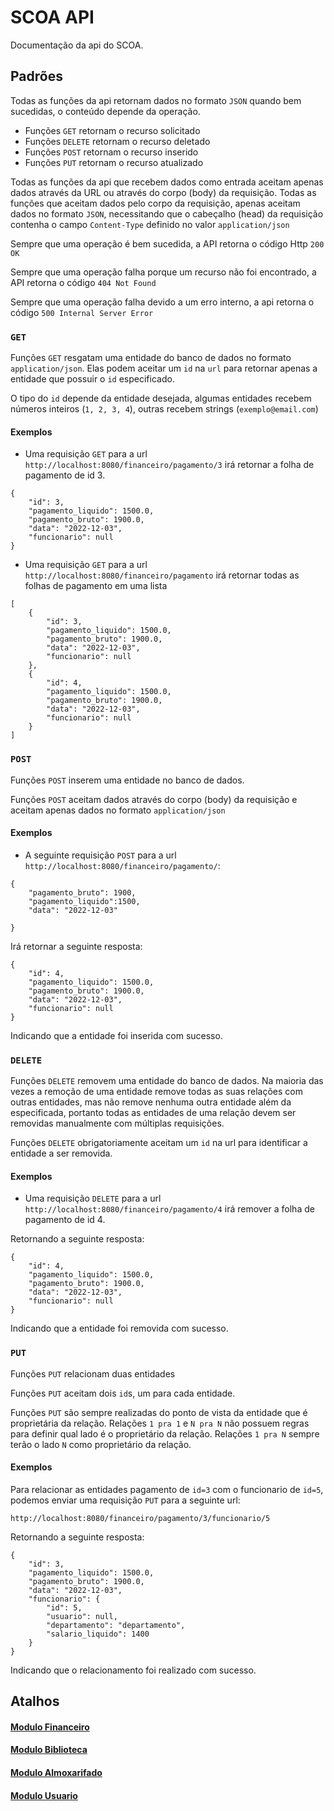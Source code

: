 # SCOA API
Documentação da api do SCOA.

## Padrões

Todas as funções da api retornam dados no formato `JSON` quando bem sucedidas, o conteúdo depende da operação.

- Funções `GET` retornam o recurso solicitado
- Funções `DELETE` retornam o recurso deletado
- Funções `POST` retornam o recurso inserido
- Funções `PUT` retornam o recurso atualizado

Todas as funções da api que recebem dados como entrada aceitam apenas dados através da URL ou através do corpo (body) da requisição. Todas as funções que aceitam dados pelo corpo da requisição, apenas aceitam dados no formato `JSON`, necessitando que o cabeçalho (head) da requisição contenha o campo `Content-Type` definido no valor `application/json`


Sempre que uma operação é bem sucedida, a API retorna o código Http `200 OK`

Sempre que uma operação falha porque um recurso não foi encontrado, a API retorna o código `404 Not Found` 

Sempre que uma operação falha devido a um erro interno, a api retorna o código `500 Internal Server Error`

### `GET`
Funções `GET` resgatam uma entidade do banco de dados no formato `application/json`. Elas podem aceitar um `id` na `url` para retornar apenas a entidade que possuir o `id` especificado.

O tipo do `id` depende da entidade desejada, algumas entidades recebem números inteiros (`1, 2, 3, 4`), outras recebem strings (`exemplo@email.com`)

#### Exemplos

- Uma requisição `GET` para a url `http://localhost:8080/financeiro/pagamento/3` irá retornar a folha de pagamento de id 3.

````
{
    "id": 3,
    "pagamento_liquido": 1500.0,
    "pagamento_bruto": 1900.0,
    "data": "2022-12-03",
    "funcionario": null
}

````

- Uma requisição `GET` para a url `http://localhost:8080/financeiro/pagamento` irá retornar todas as folhas de pagamento em uma lista

````
[
    {
        "id": 3,
        "pagamento_liquido": 1500.0,
        "pagamento_bruto": 1900.0,
        "data": "2022-12-03",
        "funcionario": null
    },
    {
        "id": 4,
        "pagamento_liquido": 1500.0,
        "pagamento_bruto": 1900.0,
        "data": "2022-12-03",
        "funcionario": null
    }
]
````
### `POST`
Funções `POST` inserem uma entidade no banco de dados.

Funções `POST` aceitam dados através do corpo (body) da requisição e aceitam apenas dados no formato `application/json`

#### Exemplos

- A seguinte requisição `POST` para a url `http://localhost:8080/financeiro/pagamento/`:
````
{
    "pagamento_bruto": 1900,
    "pagamento_liquido":1500,
    "data": "2022-12-03"
    
}
````
Irá retornar a seguinte resposta: 
````
{
    "id": 4,
    "pagamento_liquido": 1500.0,
    "pagamento_bruto": 1900.0,
    "data": "2022-12-03",
    "funcionario": null
}
````
Indicando que a entidade foi inserida com sucesso.

### `DELETE`
Funções `DELETE` removem uma entidade do banco de dados.
Na maioria das vezes a remoção de uma entidade remove todas as suas relações com outras entidades, mas não remove nenhuma outra entidade além da especificada, portanto todas as entidades de uma relação devem ser removidas manualmente com múltiplas requisições.

Funções `DELETE` obrigatoriamente aceitam um `id` na url para identificar a entidade a ser removida.

#### Exemplos 
- Uma requisição `DELETE` para a url `http://localhost:8080/financeiro/pagamento/4` irá remover a folha de pagamento de id 4.

Retornando a seguinte resposta:
````
{
    "id": 4,
    "pagamento_liquido": 1500.0,
    "pagamento_bruto": 1900.0,
    "data": "2022-12-03",
    "funcionario": null
}
````
Indicando que a entidade foi removida com sucesso.

### `PUT`
Funções `PUT` relacionam duas entidades

Funções `PUT` aceitam dois `id`s, um para cada entidade.

Funções `PUT` são sempre realizadas do ponto de vista da entidade que é proprietária da relação. Relações `1 pra 1` e `N pra N` não possuem regras para definir qual lado é o proprietário da relação. Relações `1 pra N` sempre terão o lado `N` como proprietário da relação.

#### Exemplos

Para relacionar as entidades pagamento de `id=3` com o funcionario de `id=5`, podemos enviar uma requisição `PUT` para a seguinte url:

```
http://localhost:8080/financeiro/pagamento/3/funcionario/5
```
Retornando a seguinte resposta:
````
{
    "id": 3,
    "pagamento_liquido": 1500.0,
    "pagamento_bruto": 1900.0,
    "data": "2022-12-03",
    "funcionario": {
        "id": 5,
        "usuario": null,
        "departamento": "departamento",
        "salario_liquido": 1400
    }
}
````
Indicando que o relacionamento foi realizado com sucesso.

## Atalhos

#### [Modulo Financeiro](financeiro.md)
#### [Modulo Biblioteca](biblioteca.md)
#### [Modulo Almoxarifado](almoxarifado.md)
#### [Modulo Usuario](usuario.md)